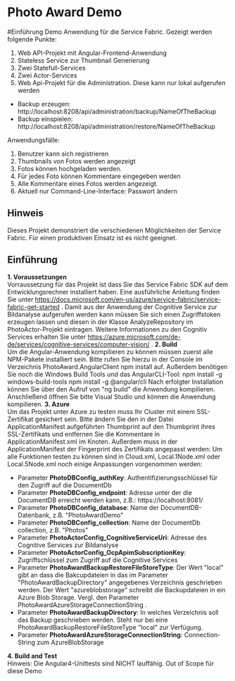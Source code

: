 Photo Award Demo
================
#Einführung
Demo Anwendung für die Service Fabric. Gezeigt werden folgende Punkte:
1. Web API-Projekt mit Angular-Frontend-Anwendung
2. Stateless Service zur Thumbnail Generierung
3. Zwei Statefull-Services 
4. Zwei Actor-Services
5. Web Api-Projekt für die Administration. Diese kann nur lokal aufgerufen werden
* Backup erzeugen: http://localhost:8208/api/administration/backup/NameOfTheBackup
* Backup einspielen: http://localhost:8208/api/administration/restore/NameOfTheBackup

Anwendungsfälle:
1. Benutzer kann sich registrieren
2. Thumbnails von Fotos werden angezeigt
3. Fotos können hochgeladen werden.
4. Für jedes Foto können Kommentare eingegeben werden
5. Alle Kommentare eines Fotos werden angezeigt. 
6. Aktuell nur Command-Line-Interface: Passwort ändern

Hinweis
-------
Dieses Projekt demonstriert die verschiedenen Möglichkeiten der Service Fabric. Für einen produktiven Einsatz ist es nicht geeignet.

Einführung
----------
**1. Voraussetzungen**  
Vorraussetzung für das Projekt ist dass Sie das Service Fabric SDK auf dem Entwicklungsrechner installiert haben. Eine ausführliche Anleitung finden Sie unter https://docs.microsoft.com/en-us/azure/service-fabric/service-fabric-get-started .
Damit aus der Anwendung der Cognitive Service zur Bildanalyse aufgerufen werden kann müssen Sie sich einen Zugriffstoken erzeugen lassen und diesen in der Klasse AnalyzeRepository im PhotoActor-Projekt eintragen.
Weitere Informationen zu den Cognitiv Services erhalten Sie unter https://azure.microsoft.com/de-de/services/cognitive-services/computer-vision/ .
**2.	Build**  
Um die Angular-Anwendung kompilieren zu können müssen zuerst alle NPM-Pakete installiert sein. Bitte rufen Sie hierzu  in der Console im Verzeichnis PhotoAward.AngularClient npm install auf. Außerdem benötigen Sie noch die Windows Build Tools und  das AngularCLI-Tool: 
npm install -g windows-build-tools
npm install -g @angular/cli 
Nach erfolgter Installation können Sie über den Aufruf von "ng build" die Anwendung kompilieren.  
Anschließend öffnen Sie bitte Visual Studio und können die Anwendung kompilieren.
**3.  Azure**  
Um das Projekt unter Azure zu testen muss Ihr Cluster mit einem SSL-Zertifikat gesichert sein. Bitte ändern Sie den in der Datei ApplicationManifest aufgeführten 
Thumbprint auf den Thumbprint ihres SSL-Zertifikats und entfernen Sie die Kommentare in ApplicationManifest.xml im Knoten.
<Policies>
      <!-- <EndpointBindingPolicy EndpointRef="ServiceEndpointssl" CertificateRef="TestCert1" />  -->
</Policies>
Außerdem muss in der ApplicationManifest der Fingerprint des Zertifikats angepasst werden:
<Certificates>
    <EndpointCertificate X509StoreName="MY" X509FindValue="2B5C7A6BDFCE84CC7559977375D384494CC3D2A5" Name="TestCert1" />
</Certificates>
Um alle Funktionen testen zu können sind in Cloud.xml, Local.1Node.xml oder Local.5Node.xml noch einige Anpassungen vorgenommen werden:

* Parameter **PhotoDBConfig_authKey**: Authentifizierungsschlüssel für den Zugriff auf die DocumentDb
* Parameter **PhotoDBConfig_endpoint**: Adresse unter der die DocumentDB erreicht werden kann, z.B.: https://localhost:8081/
* Parameter **PhotoDBConfig_database**: Name der DocumentDB-Datenbank, z.B. "PhotoAwardDemo" 
* Parameter **PhotoDBConfig_collection**: Name der DocumentDb collection, z.B. "Photos"
* Parameter **PhotoActorConfig_CognitiveServiceUri**: Adresse des Cognitive Services zur Bildanalyse
* Parameter **PhotoActorConfig_OcpApimSubscriptionKey**: Zugriffschlüssel zum Zugriff auf die Cognitive Services
* Parameter **PhotoAwardBackupRestoreFileStoreType**: Der Wert "local" gibt an dass die Bakcupdateien in das im Parameter "PhotoAwardBackupDirectory" angegebenes Verzeichnis geschrieben werden. Der Wert "azureblobstorage" schreibt die Backupdateien in ein Azure Blob Storage. Vergl. den Parameter PhotoAwardAzureStorageConnectionString .
* Parameter **PhotoAwardBackupDirectory**: In welches Verzeichnis soll das Backup geschrieben werden. Steht nur bei eine PhotoAwardBackupRestoreFileStoreType "local" zur Verfügung.
* Parameter **PhotoAwardAzureStorageConnectionString**: Connection-String zum AzureBlobStorage

**4. Build and Test**  
Hinweis: Die Angular4-Unittests sind NICHT lauffähig. Out of Scope für diese Demo 


